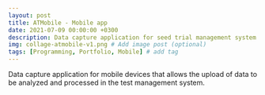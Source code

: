 ```yaml
---
layout: post
title: ATMobile - Mobile app
date: 2021-07-09 00:00:00 +0300
description: Data capture application for seed trial management system
img: collage-atmobile-v1.png # Add image post (optional)
tags: [Programming, Portfolio, Mobile] # add tag
---
```


Data capture application for mobile devices that allows the upload of data to be analyzed
and processed in the test management system.




